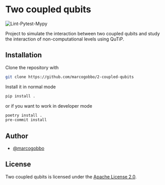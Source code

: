 # Two coupled qubits

![Lint-Pytest-Mypy](https://github.com/marcogobbo/two-coupled-qubits/actions/workflows/analysis.yml/badge.svg)

Project to simulate the interaction between two coupled qubits and study the interaction of non-computational levels using QuTiP.

## Installation
Clone the repository with

```bash
git clone https://github.com/marcogobbo/2-coupled-qubits
```

Install it in normal mode

```bash
pip install .
```

or if you want to work in developer mode

```bash
poetry install .
pre-commit install
```

## Author
- [@marcogobbo](https://github.com/marcogobbo/)

## License
Two coupled qubits is licensed under the [Apache License 2.0](https://github.com/marcogobbo/2-coupled-qubits/blob/main/LICENSE).
